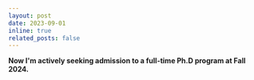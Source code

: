 ```yaml
---
layout: post
date: 2023-09-01
inline: true
related_posts: false
---
```


**Now I'm actively seeking admission to a full-time Ph.D program at Fall 2024.**